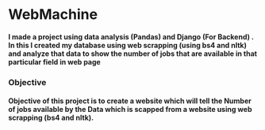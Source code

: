 # WebMachine
#### I made a project using data analysis (Pandas) and Django (For Backend) . In this I created my database using web scrapping (using bs4 and nltk) and analyze that data to show the number of jobs that are available in that particular field in web page 


### Objective
#### Objective of this project is to create a website which will tell the Number of jobs available by the Data which is scapped from a website using web scrapping (bs4 and nltk).
